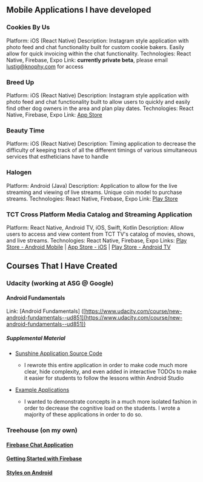 ## Mobile Applications I have developed


### Cookies By Us
Platform: iOS (React Native)
Description: Instagram style application with photo feed and chat functionality built for custom cookie bakers. Easily allow for quick invoicing within the chat functionality.
Technologies: React Native, Firebase, Expo
Link: **currently private beta**, please email lustig@knophy.com for access

### Breed Up

Platform: iOS (React Native)
Description: Instagram style application with photo feed and chat functionality built to allow users to quickly and easily find other dog owners in the area and plan play dates.
Technologies: React Native, Firebase, Expo
Link: [App Store](https://apps.apple.com/us/app/breed-up-lets-breed-up/id1422524389)

### Beauty Time

Platform: iOS (React Native)
Description: Timing application to decrease the difficulty of keeping track of all the different timings of various simultaneous services that estheticians have to handle


### Halogen
Platform: Android (Java)
Description: Application to allow for the live streaming and viewing of live streams. Unique coin model to purchase streams.
Technologies: React Native, Firebase, Expo
Link: [Play Store](
https://play.google.com/store/apps/details?id=tv.halogen.androi )


### TCT Cross Platform Media Catalog and Streaming Application 

Platform: React Native, Android TV, iOS, Swift, Kotlin
Description: Allow users to access and view content from TCT TV's catalog of movies, shows, and live streams. 
Technologies: React Native, Firebase, Expo
Links: [Play Store - Android Mobile](https://play.google.com/store/apps/details?id=tv.halogen.androhttps://play.google.com/store/apps/details?id=com.tcttv.tcttv&hl=en_US) | [App Store - iOS](https://apps.apple.com/us/app/tct-live-and-on-demand-tv/id376196467) | [Play Store - Android TV](https://play.google.com/store/apps/details?id=com.tcttv.tv.android&hl=en_US)


## Courses That I Have Created

### Udacity (working at ASG @ Google)

#### Android Fundamentals
Link: [Android Fundamentals]
([https://www.udacity.com/course/new-android-fundamentals--ud851](https://www.udacity.com/course/new-android-fundamentals--ud851))
##### Supplemental Material

* [Sunshine Application Source Code](https://github.com/udacity/ud851-Sunshine)
	* I rewrote this entire application in order to make code much more clear, hide complexity, and even added in interactive TODOs to make it easier for students to follow the lessons within Android Studio

* [Example Applications](https://github.com/udacity/ud851-Exercises )
	* I wanted to demonstrate concepts in a much more isolated fashion in order to decrease the cognitive load on the students. I wrote a majority of these applications in order to do so.


### Treehouse (on my own)

#### [Firebase Chat Application](https://teamtreehouse.com/library/build-a-realtime-database-app-with-firebase)
#### [Getting Started with Firebase](https://teamtreehouse.com/library/getting-started-with-firebase)
#### [Styles on Android](https://teamtreehouse.com/library/styles-and-themes-in-android)


